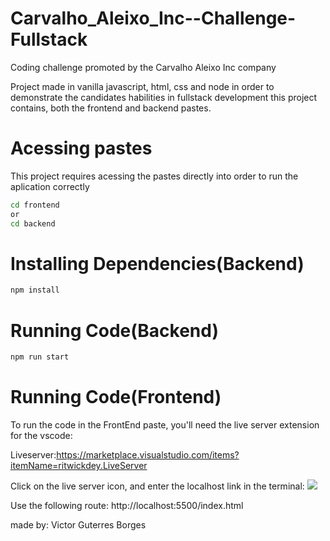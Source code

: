 # Carvalho_Aleixo_Inc--Challenge-Fullstack
Coding challenge promoted by the  Carvalho Aleixo Inc company

Project made in vanilla javascript, html, css and node in order to demonstrate the candidates habilities in fullstack development
this project contains, both the frontend and backend pastes.    



# Acessing pastes

This project requires acessing the pastes directly into order to run the aplication correctly

```bash
cd frontend
or 
cd backend
```




# Installing Dependencies(Backend)

```bash
npm install
```

# Running Code(Backend) 

```bash
npm run start
```

# Running Code(Frontend)

To run the code in the FrontEnd paste, you'll need the live server extension for the vscode:

Liveserver:https://marketplace.visualstudio.com/items?itemName=ritwickdey.LiveServer

Click on the live server icon, and enter the localhost link in the terminal: 
<img src="https://github.com/ritwickdey/vscode-live-server/raw/HEAD/images/Screenshot/vscode-live-server-statusbar-3.jpg"></img>

Use the following route:
http://localhost:5500/index.html


made by: Victor Guterres Borges






